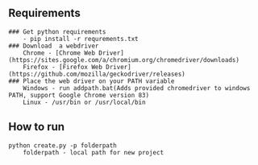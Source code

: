 ## Requirements 
    ### Get python requirements
        - pip install -r requrements.txt
    ### Download  a webdriver
        Chrome - [Chrome Web Driver](https://sites.google.com/a/chromium.org/chromedriver/downloads)
        Firefox - [Firefox Web Driver](https://github.com/mozilla/geckodriver/releases)
    ### Place the web driver on your PATH variable
        Windows - run addpath.bat(Adds provided chromedriver to windows PATH, support Google Chrome version 83)
        Linux - /usr/bin or /usr/local/bin

## How to run
    python create.py -p folderpath
        folderpath - local path for new project